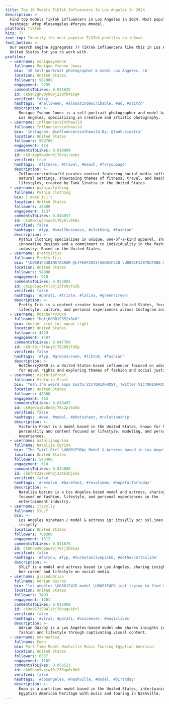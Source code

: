 ```yaml
---
title: Top 10 Models TikTok Influencers In Los Angeles In 2024
description: >-
  Find top models TikTok influencers in Los Angeles in 2024. Most popular
  hashtags: #fyp #losangeles #foryou #model.
platform: TikTok
hits: 77
text_top: Identify the most popular TikTok profiles on inBeat.
text_bottom: >-
  Our search engine aggregates 77 TikTok influencers like this in Los Angeles,
  United States for you to work with.
profiles:
  - username: moniqueyvonne
    fullname: Monique Yvonne Jones
    bio: '20 Self-portrait photographer & model Los Angeles, CA'
    location: United States
    followers: 582900
    engagement: 2295
    commentsToLikes: 0.011635
    id: ckban2ghvdyk00j238fb4itq4
    verified: false
    hashtags: '#halloween, #almostindescribable, #ad, #stitch'
    description: >-
      Monique Yvonne Jones is a self-portrait photographer and model based in
      Los Angeles, specializing in creative and artistic photography.
  - username: influencersinthewild
    fullname: Influencersinthewild
    bio: 'Instagram: @influencersinthewild By: @tank.sinatra'
    location: United States
    followers: 998700
    engagement: 424
    commentsToLikes: 0.010989
    id: ck9r4pp9kw3mr0j78ruirenhs
    verified: true
    hashtags: '#fitness, #travel, #beach, #foryoupage'
    description: >-
      Influencersinthewild curates content featuring social media influencers in
      natural settings, showcasing themes of fitness, travel, and beach
      lifestyles, created by Tank Sinatra in the United States.
  - username: pythiaclothing
    fullname: Pythia Clothing
    bio: I make 1/1’s
    location: United States
    followers: 34000
    engagement: 1137
    commentsToLikes: 0.044857
    id: cka0wxlgl4sao0i78y6ls656z
    verified: false
    hashtags: '#fyp, #smallbusiness, #clothing, #fashion'
    description: >-
      Pythia Clothing specializes in unique, one-of-a-kind apparel, showcasing
      innovative designs and a commitment to individuality in the fashion
      industry. Based in the United States.
  - username: prettyiriss
    fullname: Pretty Iris
    bio: "\U0001F338INSTAGRAM @LYFEOFIRIS\U0001F338 \U0001F338YOUTUBE @LYFE OF IRIS\U0001F338 \U0001F338FACEBOOK @LYFEOFIRIS \U0001F338"
    location: United States
    followers: 54900
    engagement: 918
    commentsToLikes: 0.023893
    id: ckcpd5wqxfvls0j23fxbvfu3b
    verified: false
    hashtags: '#parati, #triste, #latina, #greenscreen'
    description: >-
      Pretty Iris is a content creator based in the United States, focusing on
      lifestyle, culture, and personal experiences across Instagram and YouTube.
  - username: h0tcherryx0x0
    fullname: "hot\U0001F352x0x0"
    bio: she/her slut for equal right
    location: United States
    followers: 4429
    engagement: 1407
    commentsToLikes: 0.047709
    id: ck9r99jr7fonj0j782692lh5p
    verified: false
    hashtags: '#fyp, #greenscreen, #tiktok, #fashion'
    description: >-
      HotCherryX0X0 is a United States-based influencer focused on advocating
      for equal rights and exploring themes of fashion and social justice.
  - username: victoriafrost_
    fullname: Victoria Frost
    bio: 'Yeah I’m weird oops Insta:VICTORIAFROST_ Twitter:VICTORIAFROST22'
    location: United States
    followers: 48300
    engagement: 463
    commentsToLikes: 0.038497
    id: ck9jw7aj4v8n50j78s2pl64hb
    verified: false
    hashtags: '#wee, #model, #photoshoot, #relationship'
    description: >-
      Victoria Frost is a model based in the United States, known for her unique
      personality and content focused on lifestyle, modeling, and personal
      experiences.
  - username: natalijaugrina
    fullname: Natalija Ugrina
    bio: "The Twirl Girl \U0001F9DA‍♀️ Model & Actress based in Los Angeles"
    location: United States
    followers: 543400
    engagement: 610
    commentsToLikes: 0.034608
    id: ckbfhf22ecvkh0j23tk2bjiks
    verified: false
    hashtags: '#revolve, #barefoot, #revolveme, #hopefulfortoday'
    description: >-
      Natalija Ugrina is a Los Angeles-based model and actress, sharing content
      focused on fashion, lifestyle, and personal experiences in the
      entertainment industry.
  - username: itssylly
    fullname: SYLLY
    bio: >-
      Los Angeles nineteen / model & actress ig: itssylly sc: syl.joan venmo:
      itssylly
    location: United States
    followers: 709300
    engagement: 1312
    commentsToLikes: 0.011676
    id: ck8ncw49qgawz0j78rj3b65as
    verified: false
    hashtags: '#foryou, #fyp, #turbotaxlivepick6, #dothescottsslide'
    description: >-
      SYLLY is a model and actress based in Los Angeles, sharing insights into
      her career and lifestyle on social media.
  - username: glazedadrian
    fullname: Adrian Quiroz
    bio: "los angeles \U0001F4CD model \U0001F4F8 just trying to find my way \U0001F4AB"
    location: United States
    followers: 7493
    engagement: 1761
    commentsToLikes: 0.018009
    id: ck9n957i594ls0j78nugvk6rl
    verified: false
    hashtags: '#viral, #parati, #voiceover, #musiclives'
    description: >-
      Adrian Quiroz is a Los Angeles-based model who shares insights into
      fashion and lifestyle through captivating visual content.
  - username: emannafisa
    fullname: Eman
    bio: Part Time Model Nashville Music Touring Egyptian American
    location: United States
    followers: 6537
    engagement: 1102
    commentsToLikes: 0.058523
    id: ckb9bhm9vxrwf0j235up6r0b3
    verified: false
    hashtags: '#losangeles, #nashville, #model, #birthday'
    description: >-
      Eman is a part-time model based in the United States, intertwining her
      Egyptian American heritage with music and touring in Nashville.
---
```


